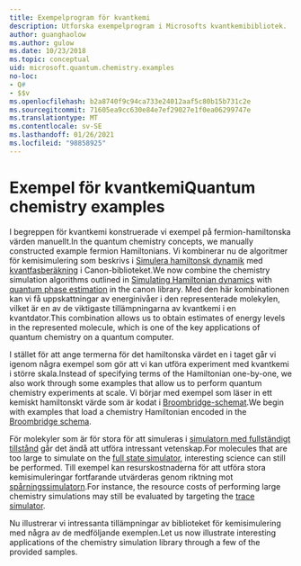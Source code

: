 ```yaml
---
title: Exempelprogram för kvantkemi
description: Utforska exempelprogram i Microsofts kvantkemibibliotek.
author: guanghaolow
ms.author: gulow
ms.date: 10/23/2018
ms.topic: conceptual
uid: microsoft.quantum.chemistry.examples
no-loc:
- Q#
- $$v
ms.openlocfilehash: b2a8740f9c94ca733e24012aaf5c80b15b731c2e
ms.sourcegitcommit: 71605ea9cc630e84e7ef29027e1f0ea06299747e
ms.translationtype: MT
ms.contentlocale: sv-SE
ms.lasthandoff: 01/26/2021
ms.locfileid: "98858925"
---
```

# <a name="quantum-chemistry-examples"></a><span data-ttu-id="47584-103">Exempel för kvantkemi</span><span class="sxs-lookup"><span data-stu-id="47584-103">Quantum chemistry examples</span></span>

<span data-ttu-id="47584-104">I begreppen för kvantkemi konstruerade vi exempel på fermion-hamiltonska värden manuellt.</span><span class="sxs-lookup"><span data-stu-id="47584-104">In the quantum chemistry concepts, we manually constructed example fermion Hamiltonians.</span></span> <span data-ttu-id="47584-105">Vi kombinerar nu de algoritmer för kemisimulering som beskrivs i [Simulera hamiltonsk dynamik](xref:microsoft.quantum.libraries.standard.algorithms) med [kvantfasberäkning](xref:microsoft.quantum.libraries.characterization) i Canon-biblioteket.</span><span class="sxs-lookup"><span data-stu-id="47584-105">We now combine the chemistry simulation algorithms outlined in [Simulating Hamiltonian dynamics](xref:microsoft.quantum.libraries.standard.algorithms) with [quantum phase estimation](xref:microsoft.quantum.libraries.characterization) in the canon library.</span></span> <span data-ttu-id="47584-106">Med den här kombinationen kan vi få uppskattningar av energinivåer i den representerade molekylen, vilket är en av de viktigaste tillämpningarna av kvantkemi i en kvantdator.</span><span class="sxs-lookup"><span data-stu-id="47584-106">This combination allows us to obtain  estimates of energy levels in the represented molecule, which is one of the key applications of quantum chemistry on a quantum computer.</span></span> 

<span data-ttu-id="47584-107">I stället för att ange termerna för det hamiltonska värdet en i taget går vi igenom några exempel som gör att vi kan utföra experiment med kvantkemi i större skala.</span><span class="sxs-lookup"><span data-stu-id="47584-107">Instead of specifying terms of the Hamiltonian one-by-one, we also work through some examples that allow us to perform quantum chemistry experiments at scale.</span></span> <span data-ttu-id="47584-108">Vi börjar med exempel som läser in ett kemiskt hamiltonskt värde som är kodat i [Broombridge-schemat](xref:microsoft.quantum.libraries.chemistry.schema.broombridge).</span><span class="sxs-lookup"><span data-stu-id="47584-108">We begin with examples that load a chemistry Hamiltonian encoded in the [Broombridge schema](xref:microsoft.quantum.libraries.chemistry.schema.broombridge).</span></span>

<span data-ttu-id="47584-109">För molekyler som är för stora för att simuleras i [simulatorn med fullständigt tillstånd](xref:microsoft.quantum.machines.full-state-simulator) går det ändå att utföra intressant vetenskap.</span><span class="sxs-lookup"><span data-stu-id="47584-109">For molecules that are too large to simulate on the [full state simulator](xref:microsoft.quantum.machines.full-state-simulator), interesting science can still be performed.</span></span> <span data-ttu-id="47584-110">Till exempel kan resurskostnaderna för att utföra stora kemisimuleringar fortfarande utvärderas genom riktning mot [spårningssimulatorn](xref:microsoft.quantum.machines.qc-trace-simulator.intro).</span><span class="sxs-lookup"><span data-stu-id="47584-110">For instance, the resource costs of performing large chemistry simulations may still be evaluated by targeting the [trace simulator](xref:microsoft.quantum.machines.qc-trace-simulator.intro).</span></span>

<span data-ttu-id="47584-111">Nu illustrerar vi intressanta tillämpningar av biblioteket för kemisimulering med några av de medföljande exemplen.</span><span class="sxs-lookup"><span data-stu-id="47584-111">Let us now illustrate interesting applications of the chemistry simulation library through a few of the provided samples.</span></span>
